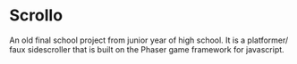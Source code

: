 # Scrollo
An old final school project from junior year of high school.
It is a platformer/ faux sidescroller that is built on the Phaser game framework for javascript.
